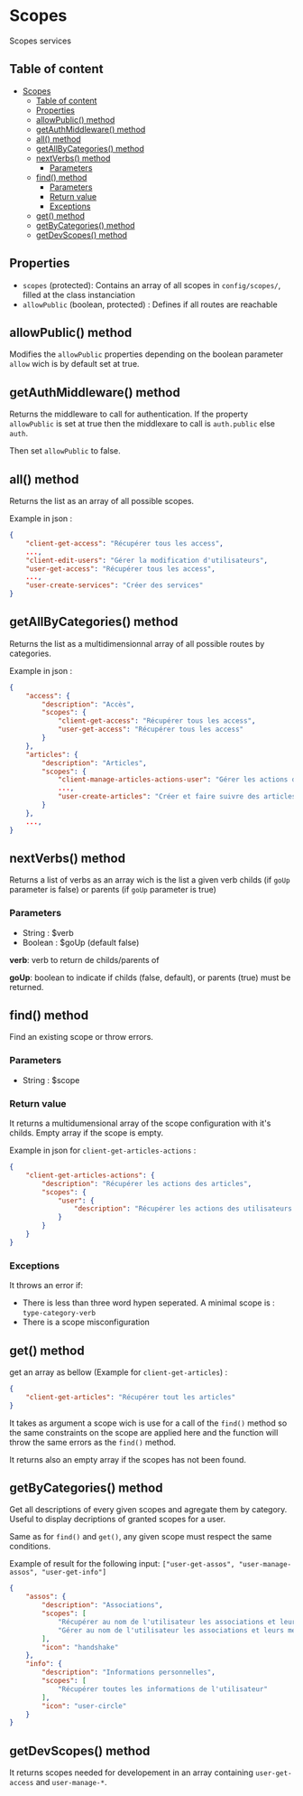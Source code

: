 # Scopes

Scopes services

## Table of content

- [Scopes](#scopes)
  - [Table of content](#table-of-content)
  - [Properties](#properties)
  - [allowPublic() method](#allowpublic-method)
  - [getAuthMiddleware() method](#getauthmiddleware-method)
  - [all() method](#all-method)
  - [getAllByCategories() method](#getallbycategories-method)
  - [nextVerbs() method](#nextverbs-method)
    - [Parameters](#parameters)
  - [find() method](#find-method)
    - [Parameters](#parameters-1)
    - [Return value](#return-value)
    - [Exceptions](#exceptions)
  - [get() method](#get-method)
  - [getByCategories() method](#getbycategories-method)
  - [getDevScopes() method](#getdevscopes-method)

## Properties

- `scopes` (protected): Contains an array of all scopes in `config/scopes/`, filled at the class instanciation
- `allowPublic` (boolean, protected) : Defines if all routes are reachable

## allowPublic() method

Modifies the `allowPublic` properties depending on the boolean parameter `allow` wich is by default set at true.

## getAuthMiddleware() method

Returns the middleware to call for authentication.
If the property `allowPublic` is set at true then the middlexare to call is `auth.public` else `auth`.

Then set `allowPublic` to false.

## all() method

Returns the list as an array of all possible scopes.

Example in json :

```json
{
    "client-get-access": "Récupérer tous les access",
    ...,
    "client-edit-users": "Gérer la modification d'utilisateurs",
    "user-get-access": "Récupérer tous les access",
    ...,
    "user-create-services": "Créer des services"
}
```

## getAllByCategories() method

Returns the list as a multidimensionnal array of all possible routes by categories.

Example in json :

```json
{
    "access": {
        "description": "Accès",
        "scopes": {
            "client-get-access": "Récupérer tous les access",
            "user-get-access": "Récupérer tous les access"
        }
    },
    "articles": {
        "description": "Articles",
        "scopes": {
            "client-manage-articles-actions-user": "Gérer les actions des utilisateurs sur les articles",
            ...,
            "user-create-articles": "Créer et faire suivre des articles"
        }
    },
    ...,
}
```

## nextVerbs() method

Returns a list of verbs as an array wich is the list a given verb childs (if `goUp` parameter is false) or parents (if `goUp` parameter is true)

### Parameters 

- String : $verb
- Boolean : $goUp (default false)

**verb**: verb to return de childs/parents of

**goUp**: boolean to indicate if childs (false, default), or parents (true) must be returned.

## find() method

Find an existing scope or throw errors.

### Parameters

- String : $scope

### Return value

It returns a multidumensional array of the scope configuration with it's childs. Empty array if the scope is empty.

Example in json for `client-get-articles-actions` :

```JSON
{
    "client-get-articles-actions": {
        "description": "Récupérer les actions des articles",
        "scopes": {
            "user": {
                "description": "Récupérer les actions des utilisateurs sur les articles"
            }
        }
    }
}
```

### Exceptions

It throws an error if:

- There is less than three word hypen seperated. A minimal scope is : `type-category-verb`
- There is a scope misconfiguration

## get() method

get an array as bellow (Example for `client-get-articles`) :

```JSON
{
    "client-get-articles": "Récupérer tout les articles"
}
```

It takes as argument a scope wich is use for a call of the `find()` method so the same constraints on the scope are applied here and the function will throw the same errors as the `find()` method.

It returns also an empty array if the scopes has not been found.

## getByCategories() method

Get all descriptions of every given scopes and agregate them by category. Useful to display decriptions of granted scopes for a user.

Same as for `find()` and `get()`, any given scope must respect the same conditions.

Example of result for the following input: `["user-get-assos", "user-manage-assos", "user-get-info"]`

```JSON
{
    "assos": {
        "description": "Associations",
        "scopes": [
            "Récupérer au nom de l'utilisateur les associations et leurs membres",
            "Gérer au nom de l'utilisateur les associations et leurs membres"
        ],
        "icon": "handshake"
    },
    "info": {
        "description": "Informations personnelles",
        "scopes": [
            "Récupérer toutes les informations de l'utilisateur"
        ],
        "icon": "user-circle"
    }
}
```

## getDevScopes() method

It returns scopes needed for developement in an array containing `user-get-access` and `user-manage-*`.
